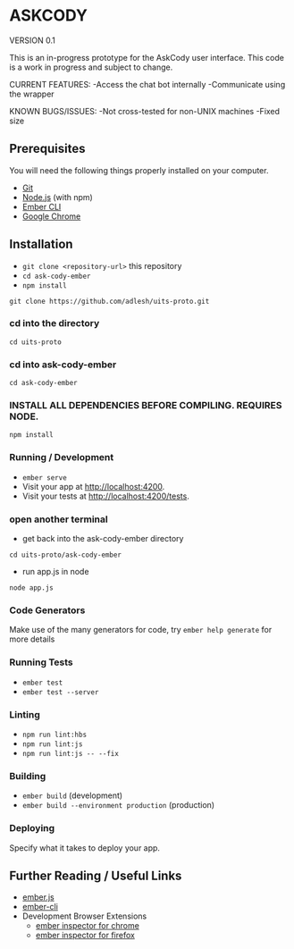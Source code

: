 # ASKCODY
VERSION 0.1

This is an in-progress prototype for the AskCody user interface.
This code is a work in progress and subject to change.


CURRENT FEATURES:
-Access the chat bot internally
-Communicate using the wrapper

KNOWN BUGS/ISSUES:
-Not cross-tested for non-UNIX machines
-Fixed size

## Prerequisites

You will need the following things properly installed on your computer.

* [Git](https://git-scm.com/)
* [Node.js](https://nodejs.org/) (with npm)
* [Ember CLI](https://ember-cli.com/)
* [Google Chrome](https://google.com/chrome/)

## Installation

* `git clone <repository-url>` this repository
* `cd ask-cody-ember`
* `npm install`

```
git clone https://github.com/adlesh/uits-proto.git
```

### cd into the directory 

```
cd uits-proto
```

### cd into ask-cody-ember

```
cd ask-cody-ember
```

### INSTALL ALL DEPENDENCIES BEFORE COMPILING. REQUIRES NODE.

```
npm install
```


### Running / Development

* `ember serve`
* Visit your app at [http://localhost:4200](http://localhost:4200).
* Visit your tests at [http://localhost:4200/tests](http://localhost:4200/tests).


### open another terminal  

- get back into the ask-cody-ember directory

```
cd uits-proto/ask-cody-ember
```

- run app.js in node 

```
node app.js
```


### Code Generators

Make use of the many generators for code, try `ember help generate` for more details

### Running Tests

* `ember test`
* `ember test --server`

### Linting

* `npm run lint:hbs`
* `npm run lint:js`
* `npm run lint:js -- --fix`

### Building

* `ember build` (development)
* `ember build --environment production` (production)

### Deploying

Specify what it takes to deploy your app.

## Further Reading / Useful Links

* [ember.js](https://emberjs.com/)
* [ember-cli](https://ember-cli.com/)
* Development Browser Extensions
  * [ember inspector for chrome](https://chrome.google.com/webstore/detail/ember-inspector/bmdblncegkenkacieihfhpjfppoconhi)
  * [ember inspector for firefox](https://addons.mozilla.org/en-US/firefox/addon/ember-inspector/)



